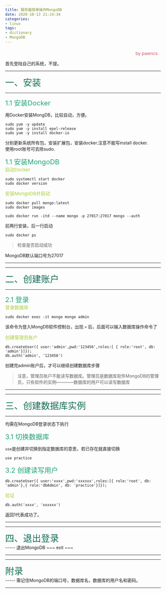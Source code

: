 ```yaml
---
title: 服务器简单操作MongoDB
date: 2020-10-13 21:14:34
categories:
- linux
tags:
- dictionary
- MongoDB
---
```

<style>
.title1{
    font-size:36px;
    color:#e7767f;
    /* 桃红 */

}
.title2{
    font-size:29px;
    color:#176f58;
    /* 祖母绿 */
}
.title3{
    font-size:22px;
    color:#21a675;
    /* 石绿 */
}
.title4{
    font-size:15px;
    color:#a8cd34;
    /* 柳绿 */
}
.name{

    margin-left: auto;
    text-align: right;
    color: #d05667;
    margin-right: 10px;
    margin-top: 20px;
    /*海棠红*/
}
</style>

<div class="name">by pawncs</div>

首先登陆自己的系统，不提。

-----
<div class="title2">一、安装</div>

-----
<div class="title3">1.1 安装Docker</div>

用Docker安装MongDB，比较自动，方便。
~~~
sudo yum -y update
sudo yum -y install epel-release
sudo yum -y install docker-io
~~~
分别更新系统所有包，安装扩展包，安装docker.注意不能写install docker.  
使用root账号可去除sudo.

<div class="title3">1.1 安装MongoDB</div>

<div class="title4">启动Docker</div>

~~~
sudo systemctl start docker
sudo docker version
~~~

<div class="title4">安装MongoDB并启动</div>

~~~
sudo docker pull mongo:latest
sudo docker images

sudo docker run -itd --name mongo -p 27017:27017 mongo --auth
~~~
前两行安装，后一行启动

~~~
sudo docker ps
~~~
>检查是否启动成功

MongoDB默认端口号为27017

-----
-----
<div class="title2">二、创建账户</div>

-----
<div class="title3">2.1 登录</div>

<div class="title4">登录数据库</div>

~~~
sudo docker exec -it mongo mongo admin
~~~
该命令为登入MongDB软件控制台，出现 `>` 后，后面可以输入数据库操作命令了

<div class="title4">创建管理员账户</div>

~~~
db.createUser({ user:'admin',pwd:'123456',roles:[ { role:'root', db: 'admin'}]});
db.auth('admin', '123456')
~~~
创建完admin账户后，才可以继续创建数据库步骤
>注意，管理员账户不能读写数据库。管理员是数据库软件MongoDB的管理员，只有软件的实例————数据库的用户可以读写数据库

-----
-----
<div class="title2">三、创建数据库实例</div>

-----
均需在MongoDB登录状态下执行

<div class="title3">3.1 切换数据库</div>

`use`是创建并切换到指定数据库的意思，若已存在就直接切换
~~~MongoDB
use practice
~~~

<div class="title3">3.2 创建读写用户</div>

~~~MongoDB
db.createUser({ user:'xxxx',pwd:'xxxxxx',roles:[{ role:'root', db: 'admin'},{ role:'dbAdmin', db: 'practice'}]});
~~~

<div class="title4">验证</div>

~~~MongoDB
db.auth('xxxx', 'xxxxxx')
~~~
返回1代表成功了。

-----
-----
<div class="title2">四、退出登录</div>
-----
退出MongoDB
~~~
exit
~~~

-----
-----
<div class="title2">附录</div>
-----
需记住MongoDB的端口号，数据库名，数据库的用户名和密码。

-----